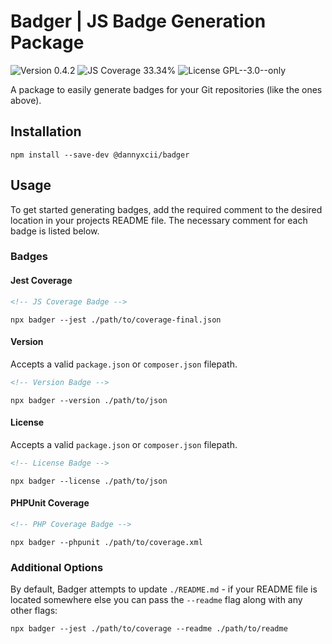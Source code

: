 # Badger | JS Badge Generation Package

<div>
<!-- Version Badge -->
<img src="https://img.shields.io/badge/Version-0.4.2-blue" alt="Version 0.4.2">
<!-- JS Coverage Badge -->
<img src="https://img.shields.io/badge/JS Coverage-33.34%25-red" alt="JS Coverage 33.34%">
<!-- License Badge -->
<img src="https://img.shields.io/badge/License-GPL--3.0--only-34ad9b" alt="License GPL--3.0--only">
</div>

A package to easily generate badges for your Git repositories (like the ones above).

## Installation

```shell
npm install --save-dev @dannyxcii/badger
```

## Usage

To get started generating badges, add the required comment to the desired location in your projects README file. The 
necessary comment for each badge is listed below.

### Badges

#### Jest Coverage

```html
<!-- JS Coverage Badge -->
```

```shell
npx badger --jest ./path/to/coverage-final.json
```

#### Version

Accepts a valid `package.json` or `composer.json` filepath.

```html
<!-- Version Badge -->
```

```shell
npx badger --version ./path/to/json
```

#### License

Accepts a valid `package.json` or `composer.json` filepath.

```html
<!-- License Badge -->
```

```shell
npx badger --license ./path/to/json
```

#### PHPUnit Coverage

```html
<!-- PHP Coverage Badge -->
```

```shell
npx badger --phpunit ./path/to/coverage.xml
```

### Additional Options

By default, Badger attempts to update `./README.md` - if your README file is located somewhere else you can pass the
`--readme` flag along with any other flags:

```shell
npx badger --jest ./path/to/coverage --readme ./path/to/readme
```